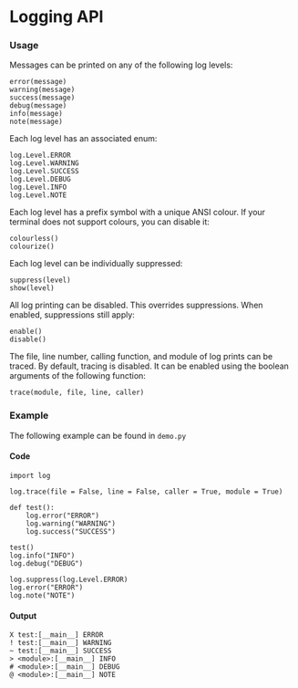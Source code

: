 # Logging API

### Usage

Messages can be printed on any of the following log levels:

```
error(message)
warning(message)
success(message)
debug(message)
info(message)
note(message)
```

Each log level has an associated enum:

```
log.Level.ERROR
log.Level.WARNING
log.Level.SUCCESS
log.Level.DEBUG
log.Level.INFO
log.Level.NOTE
```

Each log level has a prefix symbol with a unique ANSI colour.  If your terminal does not support colours, you can disable it:

```
colourless()
colourize()
```

Each log level can be individually suppressed:

```
suppress(level)
show(level)
```

All log printing can be disabled.  This overrides suppressions.  When enabled, suppressions still apply:

```
enable()
disable()
```

The file, line number, calling function, and module of log prints can be traced.
By default, tracing is disabled.  It can be enabled using the boolean arguments of the following function:

```
trace(module, file, line, caller)
```

### Example

The following example can be found in `demo.py`

#### Code

```
import log

log.trace(file = False, line = False, caller = True, module = True)

def test():
	log.error("ERROR")
	log.warning("WARNING")
	log.success("SUCCESS")

test()
log.info("INFO")
log.debug("DEBUG")

log.suppress(log.Level.ERROR)
log.error("ERROR")
log.note("NOTE")
```

#### Output

```
X test:[__main__] ERROR
! test:[__main__] WARNING
~ test:[__main__] SUCCESS
> <module>:[__main__] INFO
# <module>:[__main__] DEBUG
@ <module>:[__main__] NOTE
```
